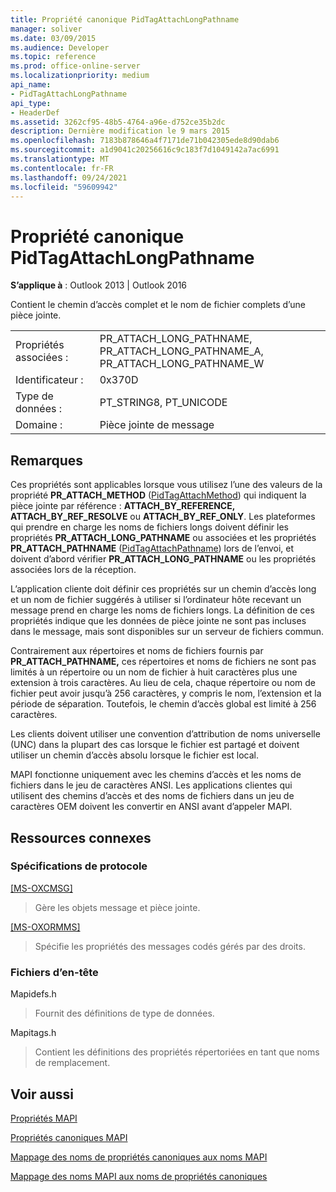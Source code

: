 ```yaml
---
title: Propriété canonique PidTagAttachLongPathname
manager: soliver
ms.date: 03/09/2015
ms.audience: Developer
ms.topic: reference
ms.prod: office-online-server
ms.localizationpriority: medium
api_name:
- PidTagAttachLongPathname
api_type:
- HeaderDef
ms.assetid: 3262cf95-48b5-4764-a96e-d752ce35b2dc
description: Dernière modification le 9 mars 2015
ms.openlocfilehash: 7183b878646a4f7171de71b042305ede8d90dab6
ms.sourcegitcommit: a1d9041c20256616c9c183f7d1049142a7ac6991
ms.translationtype: MT
ms.contentlocale: fr-FR
ms.lasthandoff: 09/24/2021
ms.locfileid: "59609942"
---
```

# <a name="pidtagattachlongpathname-canonical-property"></a>Propriété canonique PidTagAttachLongPathname

  
  
**S’applique à** : Outlook 2013 | Outlook 2016 
  
Contient le chemin d’accès complet et le nom de fichier complets d’une pièce jointe. 
  
|||
|:-----|:-----|
|Propriétés associées :  <br/> |PR_ATTACH_LONG_PATHNAME, PR_ATTACH_LONG_PATHNAME_A, PR_ATTACH_LONG_PATHNAME_W  <br/> |
|Identificateur :  <br/> |0x370D  <br/> |
|Type de données :  <br/> |PT_STRING8, PT_UNICODE  <br/> |
|Domaine :  <br/> |Pièce jointe de message  <br/> |
   
## <a name="remarks"></a>Remarques

Ces propriétés sont applicables lorsque vous utilisez l’une des valeurs de la propriété **PR_ATTACH_METHOD** ([PidTagAttachMethod](pidtagattachmethod-canonical-property.md)) qui indiquent la pièce jointe par référence : **ATTACH_BY_REFERENCE,** **ATTACH_BY_REF_RESOLVE** ou **ATTACH_BY_REF_ONLY**. Les plateformes qui prendre en charge les noms de fichiers longs doivent définir les propriétés **PR_ATTACH_LONG_PATHNAME** ou associées et les propriétés **PR_ATTACH_PATHNAME** ([PidTagAttachPathname](pidtagattachpathname-canonical-property.md)) lors de l’envoi, et doivent d’abord vérifier **PR_ATTACH_LONG_PATHNAME** ou les propriétés associées lors de la réception. 
  
L’application cliente doit définir ces propriétés sur un chemin d’accès long et un nom de fichier suggérés à utiliser si l’ordinateur hôte recevant un message prend en charge les noms de fichiers longs. La définition de ces propriétés indique que les données de pièce jointe ne sont pas incluses dans le message, mais sont disponibles sur un serveur de fichiers commun. 
  
Contrairement aux répertoires et noms de fichiers fournis par **PR_ATTACH_PATHNAME,** ces répertoires et noms de fichiers ne sont pas limités à un répertoire ou un nom de fichier à huit caractères plus une extension à trois caractères. Au lieu de cela, chaque répertoire ou nom de fichier peut avoir jusqu’à 256 caractères, y compris le nom, l’extension et la période de séparation. Toutefois, le chemin d’accès global est limité à 256 caractères. 
  
Les clients doivent utiliser une convention d’attribution de noms universelle (UNC) dans la plupart des cas lorsque le fichier est partagé et doivent utiliser un chemin d’accès absolu lorsque le fichier est local.
  
MAPI fonctionne uniquement avec les chemins d’accès et les noms de fichiers dans le jeu de caractères ANSI. Les applications clientes qui utilisent des chemins d’accès et des noms de fichiers dans un jeu de caractères OEM doivent les convertir en ANSI avant d’appeler MAPI. 
  
## <a name="related-resources"></a>Ressources connexes

### <a name="protocol-specifications"></a>Spécifications de protocole

[[MS-OXCMSG]](https://msdn.microsoft.com/library/7fd7ec40-deec-4c06-9493-1bc06b349682%28Office.15%29.aspx)
  
> Gère les objets message et pièce jointe.
    
[[MS-OXORMMS]](https://msdn.microsoft.com/library/a121dda4-48f3-41f8-b12f-170f533038bb%28Office.15%29.aspx)
  
> Spécifie les propriétés des messages codés gérés par des droits.
    
### <a name="header-files"></a>Fichiers d’en-tête

Mapidefs.h
  
> Fournit des définitions de type de données.
    
Mapitags.h
  
> Contient les définitions des propriétés répertoriées en tant que noms de remplacement.
    
## <a name="see-also"></a>Voir aussi



[Propriétés MAPI](mapi-properties.md)
  
[Propriétés canoniques MAPI](mapi-canonical-properties.md)
  
[Mappage des noms de propriétés canoniques aux noms MAPI](mapping-canonical-property-names-to-mapi-names.md)
  
[Mappage des noms MAPI aux noms de propriétés canoniques](mapping-mapi-names-to-canonical-property-names.md)

